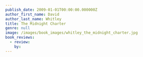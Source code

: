 ```yaml
---
publish_date: 2009-01-01T00:00:00.000000Z
author_first_name: David
author_last_name: Whitley
title: The Midnight Charter
genre: null
image: /images/book_images/whitley_the_midnight_charter.jpg
book_reviews:
  - review: 
    by: 
---
```

